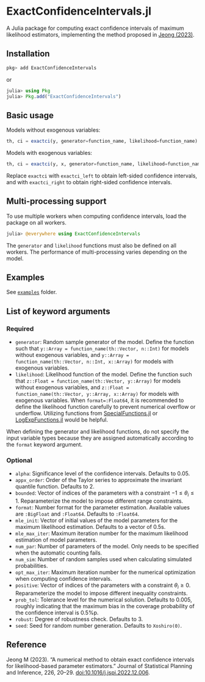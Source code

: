 # ExactConfidenceIntervals.jl

A Julia package for computing exact confidence intervals of maximum likelihood estimators, implementing the method proposed in [Jeong (2023)](https://doi.org/10.1016/j.jspi.2022.12.006).

## Installation

```julia
pkg> add ExactConfidenceIntervals
```
or
```julia
julia> using Pkg
julia> Pkg.add("ExactConfidenceIntervals")
```

## Basic usage

Models without exogenous variables:
```julia
th, ci = exactci(y, generator=function_name, likelihood=function_name)
```

Models with exogenous variables:
```julia
th, ci = exactci(y, x, generator=function_name, likelihood=function_name)
```

Replace `exactci` with `exactci_left` to obtain left-sided confidence intervals, and with `exactci_right` to obtain right-sided confidence intervals.

## Multi-processing support

To use multiple workers when computing confidence intervals, load the package on all workers.

```julia
julia> @everywhere using ExactConfidenceIntervals
```

The `generator` and `likelihood` functions must also be defined on all workers. The performance of multi-processing varies depending on the model.

## Examples

See [`examples`](https://github.com/mssjeong/ExactConfidenceIntervals.jl/tree/main/examples) folder.

## List of keyword arguments

### Required

- `generator`: Random sample generator of the model. Define the function such that `y::Array = function_name(th::Vector, n::Int)` for models without exogenous variables, and `y::Array = function_name(th::Vector, n::Int, x::Array)` for models with exogenous variables.
- `likelihood`: Likelihood function of the model. Define the function such that `z::Float = function_name(th::Vector, y::Array)` for models without exogenous variables, and `z::Float = function_name(th::Vector, y::Array, x::Array)` for models with exogenous variables. When `format=:Float64`, it is recommended to define the likelihood function carefully to prevent numerical overflow or underflow. Utilizing functions from [SpecialFunctions.jl](https://github.com/JuliaMath/SpecialFunctions.jl) or [LogExpFunctions.jl](https://github.com/JuliaStats/LogExpFunctions.jl) would be helpful.

When defining the generator and likelihood functions, do not specify the input variable types because they are assigned automatically according to the `format` keyword argument.

### Optional

- `alpha`: Significance level of the confidence intervals. Defaults to 0.05.
- `appx_order`: Order of the Taylor series to approximate the invariant quantile function. Defaults to 2.
- `bounded`: Vector of indices of the parameters with a constraint $-1\leq\theta_i\leq 1$. Reparameterize the model to impose different range constraints.
- `format`: Number format for the parameter estimation. Available values are `:BigFloat` and `:Float64`. Defaults to `:Float64`.
- `mle_init`: Vector of initial values of the model parameters for the maximum likelihood estimation. Defaults to a vector of 0.5s.
- `mle_max_iter`: Maximum iteration number for the maximum likelihood estimation of model parameters.
- `num_par`: Number of parameters of the model. Only needs to be specified when the automatic counting fails.
- `num_sim`: Number of random samples used when calculating simulated probabilities.
- `opt_max_iter`: Maximum iteration number for the numerical optimization when computing confidence intervals.
- `positive`: Vector of indices of the parameters with a constraint $\theta_i\geq 0$. Reparameterize the model to impose different inequality constraints.
- `prob_tol`: Tolerance level for the numerical solution. Defaults to 0.005, roughly indicating that the maximum bias in the coverage probability of the confidence interval is 0.5%p.
- `robust`: Degree of robustness check. Defaults to 3.
- `seed`: Seed for random number generation. Defaults to `Xoshiro(0)`.

## Reference

Jeong M (2023). “A numerical method to obtain exact confidence intervals for likelihood-based parameter estimators.” Journal of Statistical Planning and Inference, 226, 20–29. [doi:10.1016/j.jspi.2022.12.006](https://doi.org/10.1016/j.jspi.2022.12.006).
